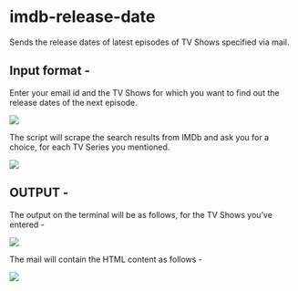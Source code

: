 # imdb-release-date
Sends the release dates of latest episodes of TV Shows specified via mail. 

## Input format -

Enter your email id and the TV Shows for which you want to find out the release dates of the next episode.

![](C:\Users\Raagul\Desktop\imdb-release-date\assets\input1.png)

The script will scrape the search results from IMDb and ask you for a choice, for each TV Series you mentioned.

![](C:\Users\Raagul\Desktop\imdb-release-date\assets\input2.png)

## OUTPUT - 

The output on the terminal will be as follows, for the TV Shows you’ve entered - 

![](C:\Users\Raagul\Desktop\imdb-release-date\assets\output1.png)

The mail will contain the HTML content as follows - 

![](C:\Users\Raagul\Desktop\imdb-release-date\assets\output2.png)











